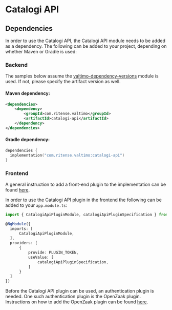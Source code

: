 # Catalogi API

## Dependencies

In order to use the Catalogi API, the Catalogi API module needs to be added as a dependency. The
following can be added to your project, depending on whether Maven or Gradle is used:

### Backend
The samples below assume the [valtimo-dependency-versions](../core/valtimo-dependency-versions.md) module is used.
If not, please specify the artifact version as well.

#### Maven dependency:
```xml
<dependencies>
    <dependency>
        <groupId>com.ritense.valtimo</groupId>
        <artifactId>catalogi-api</artifactId>
    </dependency>
</dependencies>
```

#### Gradle dependency:
```kotlin
dependencies {
  implementation("com.ritense.valtimo:catalogi-api")
}
```

### Frontend

A general instruction to add a front-end plugin to the implementation can be
found [here](../core/plugin.md#adding-a-front-end-plugin-to-the-implementation).

In order to use the Catalogi API plugin in the frontend the following can be added to your `app.module.ts`:

```typescript
import { CatalogiApiPluginModule, catalogiApiPluginSpecification } from '@valtimo/plugin';

@NgModule({
  imports: [
      CatalogiApiPluginModule,
  ],
  providers: [
      {
          provide: PLUGIN_TOKEN,
          useValue: [
              catalogiApiPluginSpecification,
          ]
      }
  ]
})
```

Before the Catalogi API plugin can be used, an authentication plugin is needed. One such authentication plugin is the
OpenZaak plugin. Instructions on how to add the OpenZaak plugin can be
found [here](openzaak.md).
